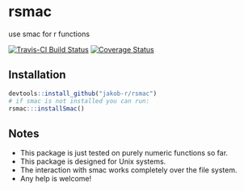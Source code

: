 # rsmac
use smac for r functions

[![Travis-CI Build Status](https://travis-ci.org/jakob-r/rsmac.svg?branch=master)](https://travis-ci.org/jakob-r/rsmac)
[![Coverage Status](https://coveralls.io/repos/github/jakob-r/rsmac/badge.svg?branch=master)](https://coveralls.io/github/jakob-r/rsmac?branch=master)

## Installation

``` r
devtools::install_github("jakob-r/rsmac")
# if smac is not installed you can run:
rsmac:::installSmac()
```

## Notes

* This package is just tested on purely numeric functions so far.
* This package is designed for Unix systems.
* The interaction with smac works completely over the file system.
* Any help is welcome!
